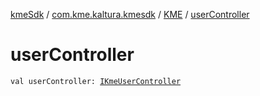 [kmeSdk](../../index.md) / [com.kme.kaltura.kmesdk](../index.md) / [KME](index.md) / [userController](./user-controller.md)

# userController

`val userController: `[`IKmeUserController`](../../com.kme.kaltura.kmesdk.controller/-i-kme-user-controller/index.md)